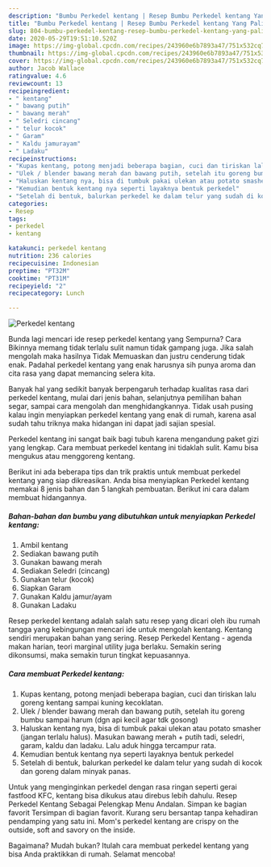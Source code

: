 ```yaml
---
description: "Bumbu Perkedel kentang | Resep Bumbu Perkedel kentang Yang Paling Enak"
title: "Bumbu Perkedel kentang | Resep Bumbu Perkedel kentang Yang Paling Enak"
slug: 804-bumbu-perkedel-kentang-resep-bumbu-perkedel-kentang-yang-paling-enak
date: 2020-05-29T19:51:10.520Z
image: https://img-global.cpcdn.com/recipes/243960e6b7893a47/751x532cq70/perkedel-kentang-foto-resep-utama.jpg
thumbnail: https://img-global.cpcdn.com/recipes/243960e6b7893a47/751x532cq70/perkedel-kentang-foto-resep-utama.jpg
cover: https://img-global.cpcdn.com/recipes/243960e6b7893a47/751x532cq70/perkedel-kentang-foto-resep-utama.jpg
author: Jacob Wallace
ratingvalue: 4.6
reviewcount: 13
recipeingredient:
- " kentang"
- " bawang putih"
- " bawang merah"
- " Seledri cincang"
- " telur kocok"
- " Garam"
- " Kaldu jamurayam"
- " Ladaku"
recipeinstructions:
- "Kupas kentang, potong menjadi beberapa bagian, cuci dan tiriskan lalu goreng kentang sampai kuning kecoklatan."
- "Ulek / blender bawang merah dan bawang putih, setelah itu goreng bumbu sampai harum (dgn api kecil agar tdk gosong)"
- "Haluskan kentang nya, bisa di tumbuk pakai ulekan atau potato smasher (jangan terlalu halus). Masukan bawang merah + putih tadi, seledri, garam, kaldu dan ladaku. Lalu aduk hingga tercampur rata."
- "Kemudian bentuk kentang nya seperti layaknya bentuk perkedel"
- "Setelah di bentuk, balurkan perkedel ke dalam telur yang sudah di kocok dan goreng dalam minyak panas."
categories:
- Resep
tags:
- perkedel
- kentang

katakunci: perkedel kentang 
nutrition: 236 calories
recipecuisine: Indonesian
preptime: "PT32M"
cooktime: "PT31M"
recipeyield: "2"
recipecategory: Lunch

---
```



![Perkedel kentang](https://img-global.cpcdn.com/recipes/243960e6b7893a47/751x532cq70/perkedel-kentang-foto-resep-utama.jpg)

Bunda lagi mencari ide resep perkedel kentang yang Sempurna? Cara Bikinnya memang tidak terlalu sulit namun tidak gampang juga. Jika salah mengolah maka hasilnya Tidak Memuaskan dan justru cenderung tidak enak. Padahal perkedel kentang yang enak harusnya sih punya aroma dan cita rasa yang dapat memancing selera kita.

Banyak hal yang sedikit banyak berpengaruh terhadap kualitas rasa dari perkedel kentang, mulai dari jenis bahan, selanjutnya pemilihan bahan segar, sampai cara mengolah dan menghidangkannya. Tidak usah pusing kalau ingin menyiapkan perkedel kentang yang enak di rumah, karena asal sudah tahu triknya maka hidangan ini dapat jadi sajian spesial.

Perkedel kentang ini sangat baik bagi tubuh karena mengandung paket gizi yang lengkap. Cara membuat perkedel kentang ini tidaklah sulit. Kamu bisa mengukus atau menggoreng kentang.


Berikut ini ada beberapa tips dan trik praktis untuk membuat perkedel kentang yang siap dikreasikan. Anda bisa menyiapkan Perkedel kentang memakai 8 jenis bahan dan 5 langkah pembuatan. Berikut ini cara dalam membuat hidangannya.

<!--inarticleads1-->

##### Bahan-bahan dan bumbu yang dibutuhkan untuk menyiapkan Perkedel kentang:

1. Ambil  kentang
1. Sediakan  bawang putih
1. Gunakan  bawang merah
1. Sediakan  Seledri (cincang)
1. Gunakan  telur (kocok)
1. Siapkan  Garam
1. Gunakan  Kaldu jamur/ayam
1. Gunakan  Ladaku


Resep perkedel kentang adalah salah satu resep yang dicari oleh ibu rumah tangga yang kebingungan mencari ide untuk mengolah kentang. Kentang sendiri merupakan bahan yang sering. Resep Perkedel Kentang - agenda makan harian, teori marginal utility juga berlaku. Semakin sering dikonsumsi, maka semakin turun tingkat kepuasannya. 

<!--inarticleads2-->

##### Cara membuat Perkedel kentang:

1. Kupas kentang, potong menjadi beberapa bagian, cuci dan tiriskan lalu goreng kentang sampai kuning kecoklatan.
1. Ulek / blender bawang merah dan bawang putih, setelah itu goreng bumbu sampai harum (dgn api kecil agar tdk gosong)
1. Haluskan kentang nya, bisa di tumbuk pakai ulekan atau potato smasher (jangan terlalu halus). Masukan bawang merah + putih tadi, seledri, garam, kaldu dan ladaku. Lalu aduk hingga tercampur rata.
1. Kemudian bentuk kentang nya seperti layaknya bentuk perkedel
1. Setelah di bentuk, balurkan perkedel ke dalam telur yang sudah di kocok dan goreng dalam minyak panas.


Untuk yang menginginkan perkedel dengan rasa ringan seperti gerai fastfood KFC, kentang bisa dikukus atau direbus lebih dahulu. Resep Perkedel Kentang Sebagai Pelengkap Menu Andalan. Simpan ke bagian favorit Tersimpan di bagian favorit. Kurang seru bersantap tanpa kehadiran pendamping yang satu ini. Mom&#39;s perkedel kentang are crispy on the outside, soft and savory on the inside. 

Bagaimana? Mudah bukan? Itulah cara membuat perkedel kentang yang bisa Anda praktikkan di rumah. Selamat mencoba!
